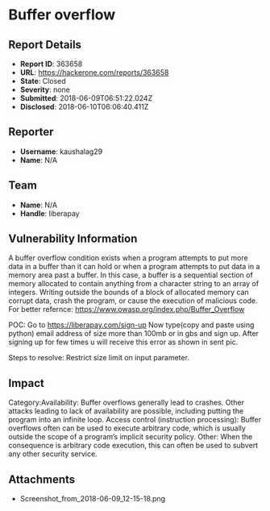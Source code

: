 # Buffer overflow

## Report Details
- **Report ID**: 363658
- **URL**: https://hackerone.com/reports/363658
- **State**: Closed
- **Severity**: none
- **Submitted**: 2018-06-09T06:51:22.024Z
- **Disclosed**: 2018-06-10T06:06:40.411Z

## Reporter
- **Username**: kaushalag29
- **Name**: N/A

## Team
- **Name**: N/A
- **Handle**: liberapay

## Vulnerability Information
A buffer overflow condition exists when a program attempts to put more data in a buffer than it can hold or when a program attempts to put data in a memory area past a buffer. In this case, a buffer is a sequential section of memory allocated to contain anything from a character string to an array of integers. Writing outside the bounds of a block of allocated memory can corrupt data, crash the program, or cause the execution of malicious code. 
For better refernce:
https://www.owasp.org/index.php/Buffer_Overflow

POC:
Go to
https://liberapay.com/sign-up
Now type(copy and paste using python) email address of size more than 100mb or in gbs and sign up.
After signing up for few times u will receive this error as shown in sent pic.

Steps to resolve:
Restrict size limit on input parameter.

## Impact

Category:Availability: Buffer overflows generally lead to crashes. Other attacks leading to lack of availability are possible, including putting the program into an infinite loop.
    Access control (instruction processing): Buffer overflows often can be used to execute arbitrary code, which is usually outside the scope of a program’s implicit security policy.
    Other: When the consequence is arbitrary code execution, this can often be used to subvert any other security service.

## Attachments
- Screenshot_from_2018-06-09_12-15-18.png
